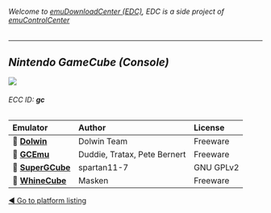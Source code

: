 ###### Welcome to [emuDownloadCenter (EDC)](https://github.com/PhoenixInteractiveNL/emuDownloadCenter/wiki/), EDC is a side project of [emuControlCenter](https://github.com/PhoenixInteractiveNL/emuControlCenter/wiki/)
***
## _Nintendo GameCube (Console)_
![](https://raw.githubusercontent.com/wiki/PhoenixInteractiveNL/emuDownloadCenter/images_platform/ecc_gc_teaser.png)
###### ECC ID: **gc**

| Emulator   | Author      | License     |
|:-----------|:------------|:------------|
| :file_folder: [**Dolwin**](https://github.com/PhoenixInteractiveNL/emuDownloadCenter/wiki/Emulator-dolwin#menu) | Dolwin Team | Freeware |
| :file_folder: [**GCEmu**](https://github.com/PhoenixInteractiveNL/emuDownloadCenter/wiki/Emulator-gcemu#menu) | Duddie, Tratax, Pete Bernert | Freeware |
| :file_folder: [**SuperGCube**](https://github.com/PhoenixInteractiveNL/emuDownloadCenter/wiki/Emulator-supergcube#menu) | spartan11-7 | GNU GPLv2 |
| :file_folder: [**WhineCube**](https://github.com/PhoenixInteractiveNL/emuDownloadCenter/wiki/Emulator-whinecube#menu) | Masken | Freeware |

[:arrow_backward: Go to platform listing](https://github.com/PhoenixInteractiveNL/emuDownloadCenter/wiki/EDC-Platform-List)
